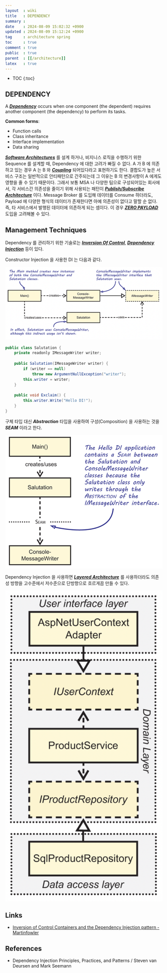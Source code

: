 ```yaml
---
layout  : wiki
title   : DEPENDENCY
summary : 
date    : 2024-08-09 15:02:32 +0900
updated : 2024-08-09 15:12:24 +0900
tag     : architecture spring
toc     : true
comment : true
public  : true
parent  : [[/architecture]]
latex   : true
---
```

* TOC
{:toc}

## DEPENDENCY

A ___[Dependency](https://en.wikipedia.org/wiki/Coupling_(computer_programming))___ occurs when one component (the dependent) requires another component (the dependency) to perform its tasks.

__Common forms__:
- Function calls
- Class inheritance
- Interface implementation
- Data sharing

___[Software Architectures](https://baekjungho.github.io/wiki/architecture/architecture-software/)___ 를 설계 하거나, 비지니스 로직을 수행하기 위한 Sequence 를 설계할 때, Dependency 에 대한 고려가 빠질 수 없다.
A 가 B 에 의존하고 있는 경우 A 는 B 와 ___[Coupling](https://en.wikipedia.org/wiki/Coupling_(computer_programming))___ 되어있다라고 표현하기도 한다. 결합도가 높은 서비스 구조는 일반적으로 안티패턴으로 간주되는데 그 이유는 B 의 변경사항이 A 에게도 영향을 줄 수 있기 때문이다.
그래서 보통 MSA 나 다양한 팀으로 구성되어있는 회사에서, 각 서비스간 의존성을 줄이기 위해 사용되는 패턴이 ___[Publish/Subscribe Architecture](https://baekjungho.github.io/wiki/architecture/architecture-pub-sub/)___ 이다. Message Broker 를 도입해 데이터를 Consume 하더라도, Payload 에 다양한 형식의 데이터가 존재한다면 아예 의존성이 없다고 말할 순 없다.
즉, 타 서비스에서 발행된 데이터에 의존하게 되는 셈이다. 이 경우 ___[ZERO PAYLOAD](https://baekjungho.github.io/wiki/architecture/architecture-zero-payload/)___ 도입을 고려해볼 수 있다.

## Management Techniques

Dependency 를 관리하기 위한 기술로는 ___[Inversion Of Control](https://baekjungho.github.io/wiki/spring/spring-ioc/)___, ___[Dependency Injection](https://baekjungho.github.io/wiki/spring/spring-di/)___ 등이 있다.

Constructor Injection 을 사용한 DI 는 다음과 같다.

![](/resource/wiki/architecture-dependecny/constructor-di.png)

```java
public class Salutation {
    private readonly IMessageWriter writer;

    public Salutation(IMessageWriter writer) {
        if (writer == null)     
            throw new ArgumentNullException("writer");
        this.writer = writer;
    }
    
    public void Exclaim() {
        this.writer.Write("Hello DI!");   
    }
}
```

구체 타입 대신 ___Abstraction___ 타입을 사용하여 구성(Composition) 을 사용하는 것을 ___SEAM___ 이라고 한다.

![](/resource/wiki/architecture-dependecny/seam.png)

Dependency Injection 을 사용하면 ___[Layered Architecture](https://martinfowler.com/bliki/InversionOfControl.html)___ 를 사용하더라도 의존성 방향을 고수준에서 저수준으로 단방향으로 흐르게끔 만들 수 있다.

![](/resource/wiki/architecture-dependecny/flow.png)

## Links

- [Inversion of Control Containers and the Dependency Injection pattern - Martinfowler](https://martinfowler.com/articles/injection.html)

## References

- Dependency Injection Principles, Practices, and Patterns / Steven van Deursen and Mark Seemann